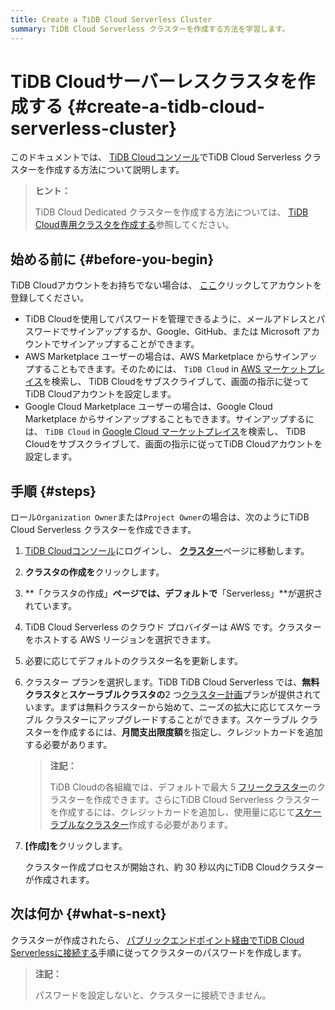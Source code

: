 ```yaml
---
title: Create a TiDB Cloud Serverless Cluster
summary: TiDB Cloud Serverless クラスターを作成する方法を学習します。
---
```


# TiDB Cloudサーバーレスクラスタを作成する {#create-a-tidb-cloud-serverless-cluster}

このドキュメントでは、 [TiDB Cloudコンソール](https://tidbcloud.com/)でTiDB Cloud Serverless クラスターを作成する方法について説明します。

> **ヒント：**
>
> TiDB Cloud Dedicated クラスターを作成する方法については、 [TiDB Cloud専用クラスタを作成する](/tidb-cloud/create-tidb-cluster.md)参照してください。

## 始める前に {#before-you-begin}

TiDB Cloudアカウントをお持ちでない場合は、 [ここ](https://tidbcloud.com/signup)クリックしてアカウントを登録してください。

-   TiDB Cloudを使用してパスワードを管理できるように、メールアドレスとパスワードでサインアップするか、Google、GitHub、または Microsoft アカウントでサインアップすることができます。
-   AWS Marketplace ユーザーの場合は、AWS Marketplace からサインアップすることもできます。そのためには、 `TiDB Cloud` in [AWS マーケットプレイス](https://aws.amazon.com/marketplace)を検索し、 TiDB Cloudをサブスクライブして、画面の指示に従ってTiDB Cloudアカウントを設定します。
-   Google Cloud Marketplace ユーザーの場合は、Google Cloud Marketplace からサインアップすることもできます。サインアップするには、 `TiDB Cloud` in [Google Cloud マーケットプレイス](https://console.cloud.google.com/marketplace)を検索し、 TiDB Cloudをサブスクライブして、画面の指示に従ってTiDB Cloudアカウントを設定します。

## 手順 {#steps}

ロール`Organization Owner`または`Project Owner`の場合は、次のようにTiDB Cloud Serverless クラスターを作成できます。

1.  [TiDB Cloudコンソール](https://tidbcloud.com/)にログインし、 [**クラスター**](https://tidbcloud.com/console/clusters)ページに移動します。

2.  **クラスタの作成を**クリックします。

3.  **「クラスタの作成」**ページでは、デフォルトで**「Serverless」**が選択されています。

4.  TiDB Cloud Serverless のクラウド プロバイダーは AWS です。クラスターをホストする AWS リージョンを選択できます。

5.  必要に応じてデフォルトのクラスター名を更新します。

6.  クラスター プランを選択します。TiDB TiDB Cloud Serverless では、**無料クラスタ**と**スケーラブルクラスタの**2 つ[クラスター計画](/tidb-cloud/select-cluster-tier.md#cluster-plans)プランが提供されています。まずは無料クラスターから始めて、ニーズの拡大に応じてスケーラブル クラスターにアップグレードすることができます。スケーラブル クラスターを作成するには、**月間支出限度額**を指定し、クレジットカードを追加する必要があります。

    > **注記：**
    >
    > TiDB Cloudの各組織では、デフォルトで最大 5 [フリークラスター](/tidb-cloud/select-cluster-tier.md#free-cluster-plan)のクラスターを作成できます。さらにTiDB Cloud Serverless クラスターを作成するには、クレジットカードを追加し、使用量に応じて[スケーラブルなクラスター](/tidb-cloud/select-cluster-tier.md#scalable-cluster-plan)作成する必要があります。

7.  **[作成]を**クリックします。

    クラスター作成プロセスが開始され、約 30 秒以内にTiDB Cloudクラスターが作成されます。

## 次は何か {#what-s-next}

クラスターが作成されたら、 [パブリックエンドポイント経由でTiDB Cloud Serverlessに接続する](/tidb-cloud/connect-via-standard-connection-serverless.md)手順に従ってクラスターのパスワードを作成します。

> **注記：**
>
> パスワードを設定しないと、クラスターに接続できません。
